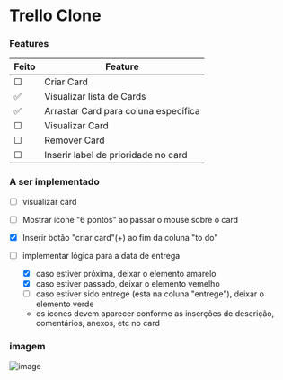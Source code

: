 # Trello Clone

### Features

<!-- | Unchecked | Checked |
| --------- | ------- |
| &#9744;   | &#9745; | -->

| Feito    | Feature                              |
| -------- | ------------------------------------ |
| &#9744;  | Criar Card                           |
| &#x2705; | Visualizar lista de Cards            |
| &#x2705; | Arrastar Card para coluna específica |
| &#9744;  | Visualizar Card                      |
| &#9744;  | Remover Card                         |
| &#9744;  | Inserir label de prioridade no card  |

### A ser implementado

- [ ] visualizar card
- [ ] Mostrar ícone "6 pontos" ao passar o mouse sobre o card
- [x] Inserir botão "criar card"(+) ao fim da coluna "to do"
- [ ] implementar lógica para a data de entrega

  - [x] caso estiver próxima, deixar o elemento amarelo
  - [x] caso estiver passado, deixar o elemento vemelho
  - [ ] caso estiver sido entrege (esta na coluna "entrege"), deixar o elemento verde

  - os ícones devem aparecer conforme as inserções de descrição, comentários, anexos, etc no card

### imagem

![image](https://user-images.githubusercontent.com/28652407/147904510-c48125e8-aa14-4cc0-89c0-3fead3435df4.png)
